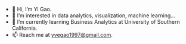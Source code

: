 - 👋 Hi, I’m Yi Gao.
- 👀 I’m interested in data analytics, visualization, machine learning...
- 🌱 I’m currently learning Business Analytics at University of Southern California.
- 📫 Reach me at yvegao1997@gmail.com.

<!---
yigao7/yigao7 is a ✨ special ✨ repository because its `README.md` (this file) appears on your GitHub profile.
You can click the Preview link to take a look at your changes.
--->
